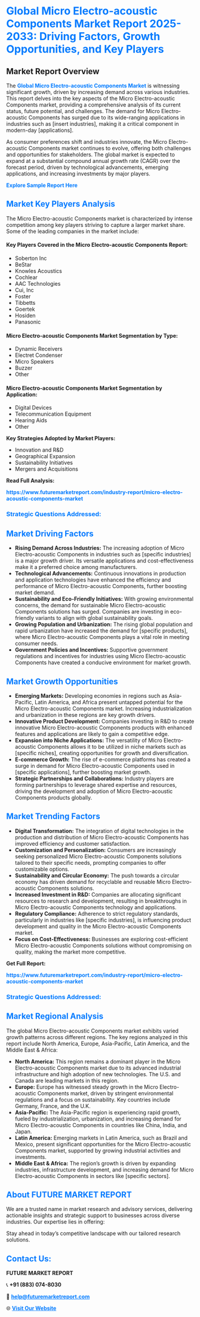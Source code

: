 <h1 style="color: #007BFF;">Global Micro Electro-acoustic Components Market Report 2025-2033: Driving Factors, Growth Opportunities, and Key Players</h1>

<section id="overview">
<h2>Market Report Overview</h2>
<p>The <a href="https://www.futuremarketreport.com/industry-report/micro-electro-acoustic-components-market" style="color: #007BFF; text-decoration: none;"><strong>Global Micro Electro-acoustic Components Market</strong></a> is witnessing significant growth, driven by increasing demand across various industries. This report delves into the key aspects of the Micro Electro-acoustic Components market, providing a comprehensive analysis of its current status, future potential, and challenges. The demand for Micro Electro-acoustic Components has surged due to its wide-ranging applications in industries such as [insert industries], making it a critical component in modern-day [applications].</p>
<p>As consumer preferences shift and industries innovate, the Micro Electro-acoustic Components market continues to evolve, offering both challenges and opportunities for stakeholders. The global market is expected to expand at a substantial compound annual growth rate (CAGR) over the forecast period, driven by technological advancements, emerging applications, and increasing investments by major players.</p>
</section>

<section id="overview">
<p><a href="https://www.futuremarketreport.com/request-sample/reportId=76093" style="color: #007BFF; text-decoration: none;"><strong>Explore Sample Report Here</strong></a></p>
</section>

<section id="key-players">
<h2 style="color: #007BFF;">Market Key Players Analysis</h2>
<p>The Micro Electro-acoustic Components market is characterized by intense competition among key players striving to capture a larger market share. Some of the leading companies in the market include:</p>
<h4>Key Players Covered in the Micro Electro-acoustic Components Report:</h4>
<ul><li>Soberton Inc</li><li>BeStar</li><li>Knowles Acoustics</li><li>Cochlear</li><li>AAC Technologies</li><li>Cui, Inc</li><li>Foster</li><li>Tibbetts</li><li>Goertek</li><li>Hosiden</li><li>Panasonic</li></ul>
<h4>Micro Electro-acoustic Components Market Segmentation by Type:</h4>
<ul><li>Dynamic Receivers</li><li>Electret Condenser</li><li>Micro Speakers</li><li>Buzzer</li><li>Other</li></ul>

<h4>Micro Electro-acoustic Components Market Segmentation by Application:</h4>
<ul><li>Digital Devices</li><li>Telecommunication Equipment</li><li>Hearing Aids</li><li>Other</li></ul>
<p><strong>Key Strategies Adopted by Market Players:</strong></p>
<ul>
<li>Innovation and R&D</li>
<li>Geographical Expansion</li>
<li>Sustainability Initiatives</li>
<li>Mergers and Acquisitions</li>
</ul>
</section>

<section>
<p><strong>Read Full Analysis: </strong></p><a href="https://www.futuremarketreport.com/industry-report/micro-electro-acoustic-components-market" style="color: #007BFF; text-decoration: none;"><strong>https://www.futuremarketreport.com/industry-report/micro-electro-acoustic-components-market</strong></a>
<h3 style="color: #007BFF;">Strategic Questions Addressed:</h3>
</section>

<section id="driving-factors">
<h2 style="color: #007BFF;">Market Driving Factors</h2>
<ul>
<li><strong>Rising Demand Across Industries:</strong> The increasing adoption of Micro Electro-acoustic Components in industries such as [specific industries] is a major growth driver. Its versatile applications and cost-effectiveness make it a preferred choice among manufacturers.</li>
<li><strong>Technological Advancements:</strong> Continuous innovations in production and application technologies have enhanced the efficiency and performance of Micro Electro-acoustic Components, further boosting market demand.</li>
<li><strong>Sustainability and Eco-Friendly Initiatives:</strong> With growing environmental concerns, the demand for sustainable Micro Electro-acoustic Components solutions has surged. Companies are investing in eco-friendly variants to align with global sustainability goals.</li>
<li><strong>Growing Population and Urbanization:</strong> The rising global population and rapid urbanization have increased the demand for [specific products], where Micro Electro-acoustic Components plays a vital role in meeting consumer needs.</li>
<li><strong>Government Policies and Incentives:</strong> Supportive government regulations and incentives for industries using Micro Electro-acoustic Components have created a conducive environment for market growth.</li>
</ul>
</section>

<section id="growth-opportunities">
<h2 style="color: #007BFF;">Market Growth Opportunities</h2>
<ul>
<li><strong>Emerging Markets:</strong> Developing economies in regions such as Asia-Pacific, Latin America, and Africa present untapped potential for the Micro Electro-acoustic Components market. Increasing industrialization and urbanization in these regions are key growth drivers.</li>
<li><strong>Innovative Product Development:</strong> Companies investing in R&D to create innovative Micro Electro-acoustic Components products with enhanced features and applications are likely to gain a competitive edge.</li>
<li><strong>Expansion into Niche Applications:</strong> The versatility of Micro Electro-acoustic Components allows it to be utilized in niche markets such as [specific niches], creating opportunities for growth and diversification.</li>
<li><strong>E-commerce Growth:</strong> The rise of e-commerce platforms has created a surge in demand for Micro Electro-acoustic Components used in [specific applications], further boosting market growth.</li>
<li><strong>Strategic Partnerships and Collaborations:</strong> Industry players are forming partnerships to leverage shared expertise and resources, driving the development and adoption of Micro Electro-acoustic Components products globally.</li>
</ul>
</section>

<section id="trending-factors">
<h2 style="color: #007BFF;">Market Trending Factors</h2>
<ul>
<li><strong>Digital Transformation:</strong> The integration of digital technologies in the production and distribution of Micro Electro-acoustic Components has improved efficiency and customer satisfaction.</li>
<li><strong>Customization and Personalization:</strong> Consumers are increasingly seeking personalized Micro Electro-acoustic Components solutions tailored to their specific needs, prompting companies to offer customizable options.</li>
<li><strong>Sustainability and Circular Economy:</strong> The push towards a circular economy has driven demand for recyclable and reusable Micro Electro-acoustic Components solutions.</li>
<li><strong>Increased Investment in R&D:</strong> Companies are allocating significant resources to research and development, resulting in breakthroughs in Micro Electro-acoustic Components technology and applications.</li>
<li><strong>Regulatory Compliance:</strong> Adherence to strict regulatory standards, particularly in industries like [specific industries], is influencing product development and quality in the Micro Electro-acoustic Components market.</li>
<li><strong>Focus on Cost-Effectiveness:</strong> Businesses are exploring cost-efficient Micro Electro-acoustic Components solutions without compromising on quality, making the market more competitive.</li>
</ul>
</section>

<section>
<p><strong>Get Full Report: </strong></p><a href="https://www.futuremarketreport.com/industry-report/micro-electro-acoustic-components-market" style="color: #007BFF; text-decoration: none;"><strong>https://www.futuremarketreport.com/industry-report/micro-electro-acoustic-components-market</strong></a>
<h3 style="color: #007BFF;">Strategic Questions Addressed:</h3>
</section>


<section id="regional-analysis">
<h2 style="color: #007BFF;">Market Regional Analysis</h2>
<p>The global Micro Electro-acoustic Components market exhibits varied growth patterns across different regions. The key regions analyzed in this report include North America, Europe, Asia-Pacific, Latin America, and the Middle East & Africa:</p>
<ul>
<li><strong>North America:</strong> This region remains a dominant player in the Micro Electro-acoustic Components market due to its advanced industrial infrastructure and high adoption of new technologies. The U.S. and Canada are leading markets in this region.</li>
<li><strong>Europe:</strong> Europe has witnessed steady growth in the Micro Electro-acoustic Components market, driven by stringent environmental regulations and a focus on sustainability. Key countries include Germany, France, and the U.K.</li>
<li><strong>Asia-Pacific:</strong> The Asia-Pacific region is experiencing rapid growth, fueled by industrialization, urbanization, and increasing demand for Micro Electro-acoustic Components in countries like China, India, and Japan.</li>
<li><strong>Latin America:</strong> Emerging markets in Latin America, such as Brazil and Mexico, present significant opportunities for the Micro Electro-acoustic Components market, supported by growing industrial activities and investments.</li>
<li><strong>Middle East & Africa:</strong> The region’s growth is driven by expanding industries, infrastructure development, and increasing demand for Micro Electro-acoustic Components in sectors like [specific sectors].</li>
</ul>
</section>

<footer>
<h2 style="color: #007BFF;">About FUTURE MARKET REPORT</h2>
<p>We are a trusted name in market research and advisory services, delivering actionable insights and strategic support to businesses across diverse industries. Our expertise lies in offering:</p>

<p>Stay ahead in today’s competitive landscape with our tailored research solutions.</p>

<h2 style="color: #007BFF;">Contact Us:</h2>
<p><strong>FUTURE MARKET REPORT</strong></p>
<p>📞 <strong>+91 (883) 074-8030</strong></p>
<p>📧 <strong><a href="mailto:help@futuremarketreport.com" style="color: #007BFF;">help@futuremarketreport.com</a></strong></p>
<p>🌐 <strong><a href="https://www.futuremarketreport.com/" style="color: #007BFF;">Visit Our Website</a></strong></p>
</footer>
